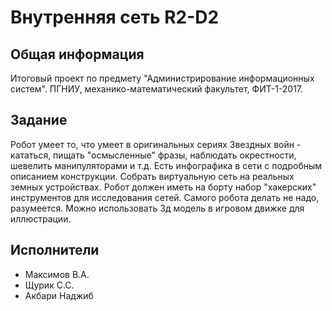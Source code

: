 # Внутренняя сеть R2-D2

## Общая информация

Итоговый проект по предмету "Администрирование информационных систем". ПГНИУ, механико-математический факультет, ФИТ-1-2017.

## Задание

Робот умеет то, что умеет в оригинальных сериях Звездных войн - кататься, пищать "осмысленные" фразы, наблюдать окрестности, шевелить манипуляторами и т.д. Есть инфографика в сети с подробным описанием конструкции. Собрать виртуальную сеть на реальных земных устройствах. Робот должен иметь на борту набор "хакерских" инструментов для исследования сетей. Самого робота делать не надо, разумеется. Можно использовать 3д модель в игровом движке для иллюстрации.

## Исполнители

* Максимов В.А.
* Щурик С.С.
* Акбари Наджиб
